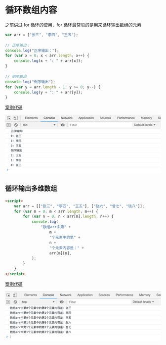 # 循环数组内容

之前讲过 for 循环的使用，for 循环最常见的是用来循环输出数组的元素

```js
var arr = ["张三", "李四", "王五"];

// 正序输出：
console.log("正序输出：");
for (var x = 0; x < arr.length; x++) {
    console.log(x + ": " + arr[x]);
}

// 倒序输出
console.log("倒序输出");
for (var y = arr.length - 1; y >= 0; y--) {
    console.log(y + ": " + arr[y]);
}
```

[案例代码](./demo/demo01.html)

![](./images/01.png)

## 循环输出多维数组

```html
<script>
    var arr = [["张三", "李四", "王五"], ["赵六", "曾七", "钱八"]];
    for (var m = 0; m < arr.length; m++) {
        for (var n = 0; n < arr[m].length; n++) {
            console.log(
                "数组arr中第" +
                    m +
                    "个元素中的第" +
                    n +
                    "个元素内容是：" +
                    arr[m][n],
            );
        }
    }
</script>
```

[案例代码](./demo/demo02.html)

![](./images/02.png)
